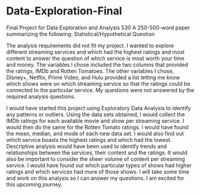 # Data-Exploration-Final
Final Project for Data Exploration and Analysis 530
A 250-500-word paper summarizing the following: Statistical/Hypothetical Question


The analysis requirements did not fit my project. I wanted to explore different streaming services and which had the highest ratings and most content to answer the question of which service is most worth your time and money. The variables I chose included the two columns that provided the ratings, IMDb and Rotten Tomatoes. The other variables I chose, DIsney+, Netflix, Prime Video, and Hulu provided a list letting me know which shows were on which streaming service so that the ratings could be connected to the particular service. My questions were not answered by the required analysis questions.  

I would have started this project using Exploratory Data Analysis to identify any patterns or outliers. Using the data sets obtained, I would collect the IMDb ratings for each available movie and show per streaming service. I would then do the same for the Rotten Tomato ratings. I would have found the mean, median, and mode of each new data set. I would also find out which service boasts the highest ratings and which had the lowest. Descriptive analysis would have been used to identify trends and relationships between the services, their content and the ratings. It would also be important to consider the sheer volume of content per streaming service. I would have found out which particular types of shows had higher ratings and which services had more of those shows. I will take some time and work on this analysis so I can answer my questions. I am excited for this upcoming journey. 
